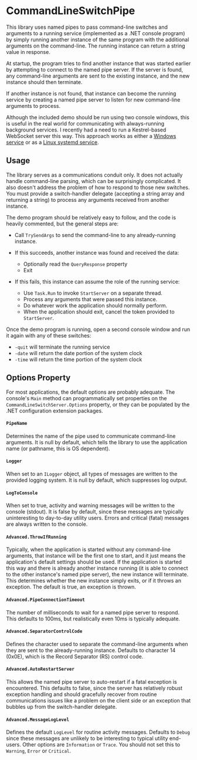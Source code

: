 # CommandLineSwitchPipe

This library uses named pipes to pass command-line switches and arguments to a running service (implemented as a .NET console program) by simply running another instance of the same program with the additional arguments on the command-line. The running instance can return a string value in response.

At startup, the program tries to find another instance that was started earlier by attempting to connect to the named pipe server. If the server is found, any command-line arguments are sent to the existing instance, and the new instance should then terminate.

If another instance is not found, that instance can become the running service by creating a named pipe server to listen for new command-line arguments to process.

Although the included demo should be run using two console windows, this is useful in the real world for communicating with always-running background services. I recently had a need to run a Kestrel-based WebSocket server this way. This approach works as either a [Windows service](https://docs.microsoft.com/en-us/aspnet/core/host-and-deploy/windows-service?view=aspnetcore-3.1&tabs=visual-studio) or as a [Linux systemd service](https://docs.microsoft.com/en-us/aspnet/core/host-and-deploy/linux-nginx?view=aspnetcore-3.1#create-the-service-file).

## Usage

The library serves as a communications conduit only. It does not actually handle command-line parsing, which can be surprisingly complicated. It also doesn't address the problem of how to respond to those new switches. You must provide a switch-handler delegate (accepting a string array and returning a string) to process any arguments received from another instance.

The demo program should be relatively easy to follow, and the code is heavily commented, but the general steps are:

* Call `TrySendArgs` to send the command-line to any already-running instance.

* If this succeeds, another instance was found and received the data:
  * Optionally read the `QueryResponse` property
  * Exit

* If this fails, this instance can assume the role of the running service:
  * Use `Task.Run` to invoke `StartServer` on a separate thread.
  * Process any arguments that were passed this instance.
  * Do whatever work the application should normally perform.
  * When the application should exit, cancel the token provided to `StartServer`.

Once the demo program is running, open a second console window and run it again with any of these switches:

* `-quit` will terminate the running service
* `-date` will return the date portion of the system clock
* `-time` will return the time portion of the system clock

## Options Property

For most applications, the default options are probably adequate. The console's `Main` method can programmatically set properties on the `CommandLineSwitchServer.Options` property, or they can be populated by the .NET configuration extension packages.

#### `PipeName`
Determines the name of the pipe used to communicate command-line arguments. It is null by default, which tells the library to use the application name (or pathname, this is OS dependent).

#### `Logger`
When set to an `ILogger` object, all types of messages are written to the provided logging system. It is null by default, which suppresses log output.

#### `LogToConsole`
When set to true, activity and warning messages will be written to the console (stdout). It is false by default, since these messages are typically uninteresting to day-to-day utility users. Errors and critical (fatal) messages are always written to the console.

#### `Advanced.ThrowIfRunning`
Typically, when the application is started without any command-line arguments, that instance will be the first one to start, and it just means the application's default settings should be used. If the application is started this way and there is already another instance running (it is able to connect to the other instance's named pipe server), the new instance will terminate. This determines whether the new instance simply exits, or if it throws an exception. The default is true, an exception is thrown.

#### `Advanced.PipeConnectionTimeout`
The number of milliseconds to wait for a named pipe server to respond. This defaults to 100ms, but realistically even 10ms is typically adequate.

#### `Advanced.SeparatorControlCode`
Defines the character used to separate the command-line arguments when they are sent to the already-running instance. Defaults to character 14 (0x0E), which is the Record Separator (RS) control code.

#### `Advanced.AutoRestartServer`
This allows the named pipe server to auto-restart if a fatal exception is encountered. This defaults to false, since the server has relatively robust exception handling and should gracefully recover from routine communications issues like a problem on the client side or an exception that bubbles up from the switch-handler delegate.

#### `Advanced.MessageLogLevel`
Defines the default `LogLevel` for routine activity messages. Defaults to `Debug` since these messages are unlikely to be interesting to typical utility end-users. Other options are `Information` or `Trace`. You should not set this to `Warning`, `Error` or `Critical`.
